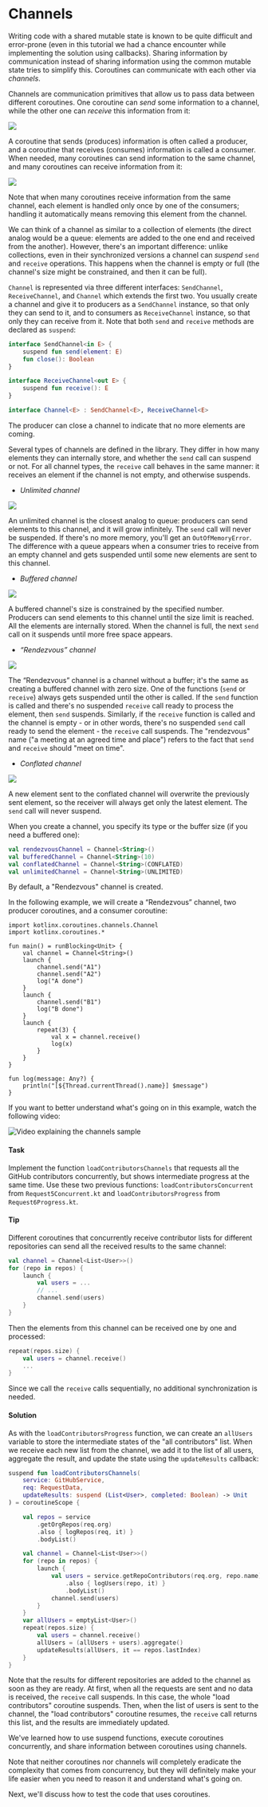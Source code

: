 # Channels

Writing code with a shared mutable state is known to be quite difficult and error-prone
(even in this tutorial we had a chance encounter while implementing the solution using callbacks).
Sharing information by communication instead of sharing information using the common mutable state tries to simplify this.
Coroutines can communicate with each other via _channels_.

Channels are communication primitives that allow us to pass data between different coroutines.
One coroutine can _send_ some information to a channel, while the other one can _receive_ this information from it:

![](./assets/8-channels/UsingChannel.png)

A coroutine that sends (produces) information is often called a producer, and a coroutine that receives (consumes)
information is called a consumer. 
When needed, many coroutines can send information to the same channel, and many coroutines can receive information from it:

![](./assets/8-channels/UsingChannelManyCoroutines.png)

Note that when many coroutines receive information from the same channel, each element is handled only once by one
of the consumers; handling it automatically means removing this element from the channel.

We can think of a channel as similar to a collection of elements
(the direct analog would be a queue: elements are added to the one end and received from the another).
However, there's an important difference:
unlike collections, even in their synchronized versions a channel can _suspend_ `send` and `receive` operations.
This happens when the channel is empty or full (the channel's size might be constrained, and then it can be full).

`Channel` is represented via three different interfaces: `SendChannel`, `ReceiveChannel`,
and `Channel` which extends the first two.
You usually create a channel and give it to producers as a `SendChannel` instance, so that only they can send to it,
and to consumers as `ReceiveChannel` instance, so that only they can receive from it.
Note that both `send` and `receive` methods are declared as `suspend`:

```kotlin
interface SendChannel<in E> {
    suspend fun send(element: E)
    fun close(): Boolean
}

interface ReceiveChannel<out E> {
    suspend fun receive(): E
}    

interface Channel<E> : SendChannel<E>, ReceiveChannel<E>
```

The producer can close a channel to indicate that no more elements are coming.

Several types of channels are defined in the library.
They differ in how many elements they can internally store, and whether the `send` call can suspend or not.
For all channel types, the `receive` call behaves in the same manner: it
receives an element if the channel is not empty, and otherwise suspends.

- *Unlimited channel*

![](./assets/8-channels/UnlimitedChannel.png)

An unlimited channel is the closest analog to queue: producers can send elements to this channel,
and it will grow infinitely.
The `send` call will never be suspended.
If there's no more memory, you'll get an `OutOfMemoryError`. 
The difference with a queue appears when a consumer tries to receive from an empty channel
and gets suspended until some new elements are sent to this channel.

- *Buffered channel*

![](./assets/8-channels/BufferedChannel.png)

A buffered channel's size is constrained by the specified number.
Producers can send elements to this channel until the size limit is reached.
All the elements are internally stored.
When the channel is full, the next `send` call on it suspends until more free space appears.

- *“Rendezvous” channel*

![](./assets/8-channels/RendezvousChannel.png)

The “Rendezvous” channel is a channel without a buffer; it's the same as creating a buffered channel with zero size.
One of the functions (`send` or `receive`) always gets suspended until the other is called.
If the `send` function is called and there's no suspended `receive` call ready to process the element,
then `send` suspends.
Similarly, if the `receive` function is called and the channel is empty - or in other words,
there's no suspended `send` call ready to send the element - the `receive` call suspends.
The "rendezvous" name ("a meeting at an agreed time and place") refers to the fact that `send` and `receive`
should "meet on time".

- *Conflated channel* 

![](./assets/8-channels/ConflatedChannel.gif)

A new element sent to the conflated channel will overwrite the previously sent element, so the receiver will always
get only the latest element.
The `send` call will never suspend.

When you create a channel, you specify its type or the buffer size (if you need a buffered one):

```kotlin
val rendezvousChannel = Channel<String>()
val bufferedChannel = Channel<String>(10)
val conflatedChannel = Channel<String>(CONFLATED)
val unlimitedChannel = Channel<String>(UNLIMITED)
``` 

By default, a "Rendezvous" channel is created.

In the following example, we will create a “Rendezvous” channel, two producer coroutines, and a consumer coroutine:  

```run-kotlin
import kotlinx.coroutines.channels.Channel
import kotlinx.coroutines.*

fun main() = runBlocking<Unit> {
    val channel = Channel<String>()
    launch {
        channel.send("A1")
        channel.send("A2")
        log("A done")
    }
    launch {
        channel.send("B1")
        log("B done")
    }
    launch {
        repeat(3) {
            val x = channel.receive()
            log(x)
        }
    }
}

fun log(message: Any?) {
    println("[${Thread.currentThread().name}] $message")
}
```

If you want to better understand what's going on in this example, watch the following video:

![Video explaining the channels sample](https://youtu.be/HpWQUoVURWQ)

#### Task

Implement the function `loadContributorsChannels` that requests all the GitHub contributors concurrently,
but shows intermediate progress at the same time.
Use these two previous functions:
`loadContributorsConcurrent` from `Request5Concurrent.kt` and `loadContributorsProgress` from `Request6Progress.kt`.

#### Tip

Different coroutines that concurrently receive contributor lists for different repositories can send all the received
results to the same channel:

```kotlin
val channel = Channel<List<User>>()
for (repo in repos) {
    launch {
        val users = ...
        // ...
        channel.send(users)
    }
} 
```

Then the elements from this channel can be received one by one and processed:

```kotlin
repeat(repos.size) {
    val users = channel.receive()
    ...
}
```

Since we call the `receive` calls sequentially, no additional synchronization is needed.

#### Solution

As with the `loadContributorsProgress` function, we can create an `allUsers` variable to store
the intermediate states of the "all contributors" list.
When we receive each new list from the channel,
we add it to the list of all users, aggregate the result, and update the state using the `updateResults` callback:

```kotlin
suspend fun loadContributorsChannels(
    service: GitHubService,
    req: RequestData,
    updateResults: suspend (List<User>, completed: Boolean) -> Unit
) = coroutineScope {

    val repos = service
        .getOrgRepos(req.org)
        .also { logRepos(req, it) }
        .bodyList()

    val channel = Channel<List<User>>()
    for (repo in repos) {
        launch {
            val users = service.getRepoContributors(req.org, repo.name)
                .also { logUsers(repo, it) }
                .bodyList()
            channel.send(users)
        }
    }
    var allUsers = emptyList<User>()
    repeat(repos.size) {
        val users = channel.receive()
        allUsers = (allUsers + users).aggregate()
        updateResults(allUsers, it == repos.lastIndex)
    }
}
```

Note that the results for different repositories are added to the channel as soon as they are ready.
At first, when all the requests are sent and no data is received, the `receive` call suspends.
In this case, the whole "load contributors" coroutine suspends.
Then, when the list of users is sent to the channel, the "load contributors" coroutine resumes,
the `receive` call returns this list, and the results are immediately updated. 
 
We've learned how to use suspend functions, execute coroutines concurrently, and share 
information between coroutines using channels.

Note that neither coroutines nor channels will completely eradicate the complexity that comes from concurrency,
but they will definitely make your life easier when you need to reason it and understand what's going on.

Next, we'll discuss how to test the code that uses coroutines.
